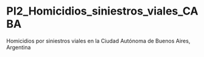 # PI2_Homicidios_siniestros_viales_CABA
Homicidios por siniestros viales en la Ciudad Autónoma de Buenos Aires, Argentina
